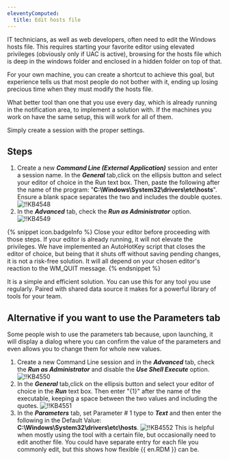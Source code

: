 ```yaml
---
eleventyComputed:
  title: Edit hosts file
---
```

IT technicians, as well as web developers, often need to edit the Windows hosts file. This requires starting your favorite editor using elevated privileges (obviously only if UAC is active), browsing for the hosts file which is deep in the windows folder and enclosed in a hidden folder on top of that.

For your own machine, you can create a shortcut to achieve this goal, but experience tells us that most people do not bother with it, ending up losing precious time when they must modify the hosts file.

What better tool than one that you use every day, which is already running in the notification area, to implement a solution with. If the machines you work on have the same setup, this will work for all of them.

Simply create a session with the proper settings.

## Steps

1. Create a new ***Command Line (External Application)*** session and enter a session name. In the ***General*** tab,click on the ellipsis button and select your editor of choice in the Run text box. Then, paste the following after the name of the program: "**C:\Windows\System32\drivers\etc\hosts**". Ensure a blank space separates the two and includes the double quotes.
![!!KB4548](https://cdnweb.devolutions.net/docs/en/kb/KB4548.png)
1. In the ***Advanced*** tab, check the ***Run as Administrator*** option.
![!!KB4549](https://cdnweb.devolutions.net/docs/en/kb/KB4549.png)

{% snippet icon.badgeInfo %}
Close your editor before proceeding with those steps. If your editor is already running, it will not elevate the privileges. We have implemented an AutoHotKey script that closes the editor of choice, but being that it shuts off without saving pending changes, it is not a risk-free solution. It will all depend on your chosen editor's reaction to the WM_QUIT message.
{% endsnippet %}

It is a simple and efficient solution. You can use this for any tool you use regularly. Paired with shared data source it makes for a powerful library of tools for your team.

## Alternative if you want to use the Parameters tab

Some people wish to use the parameters tab because, upon launching, it will display a dialog where you can confirm the value of the parameters and even allows you to change them for whole new values.

1. Create a new Command Line session and in the ***Advanced*** tab, check the ***Run as Administrator*** and disable the ***Use Shell Execute*** option.
![!!KB4550](https://cdnweb.devolutions.net/docs/en/kb/KB4550.png)
1. In the ***General*** tab,click on the ellipsis button and select your editor of choice in the ***Run*** text box. Then enter "{1}" after the name of the executable, keeping a space between the two values and including the quotes.
![!!KB4551](https://cdnweb.devolutions.net/docs/en/kb/KB4551.png)
1. In the ***Parameters*** tab, set Parameter # 1 type to ***Text*** and then enter the following in the Default Value: **C:\Windows\System32\drivers\etc\hosts**.
![!!KB4552](https://cdnweb.devolutions.net/docs/en/kb/KB4552.png)
This is helpful when mostly using the tool with a certain file, but occasionally need to edit another file. You could have separate entry for each file you commonly edit, but this shows how flexible {{ en.RDM }} can be.
